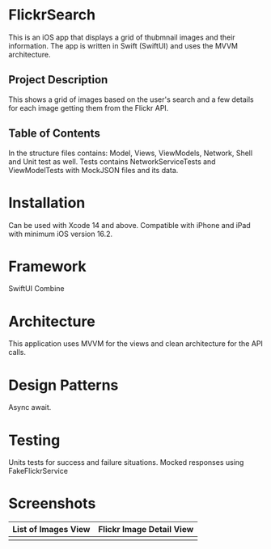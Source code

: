 # FlickrSearch

This is an iOS app that displays a grid of thubmnail images and their information. The app is written in Swift (SwiftUI) and uses the MVVM architecture.

## Project Description 

This shows a grid of images based on the user's search and a few details for each image getting them from the Flickr API.

## Table of Contents

In the structure files contains: Model, Views, ViewModels, Network, Shell and Unit test as well. Tests contains NetworkServiceTests and ViewModelTests with MockJSON files and its data.


# Installation
Can be used with Xcode 14 and above. Compatible with iPhone and iPad with minimum iOS version 16.2.

# Framework
SwiftUI
Combine

# Architecture
This application uses MVVM for the views and clean architecture for the API calls.

# Design Patterns
Async await.

# Testing
Units tests for success and failure situations. Mocked responses using FakeFlickrService

# Screenshots


|List of Images View|Flickr Image Detail View|
|---|---|
| | |

